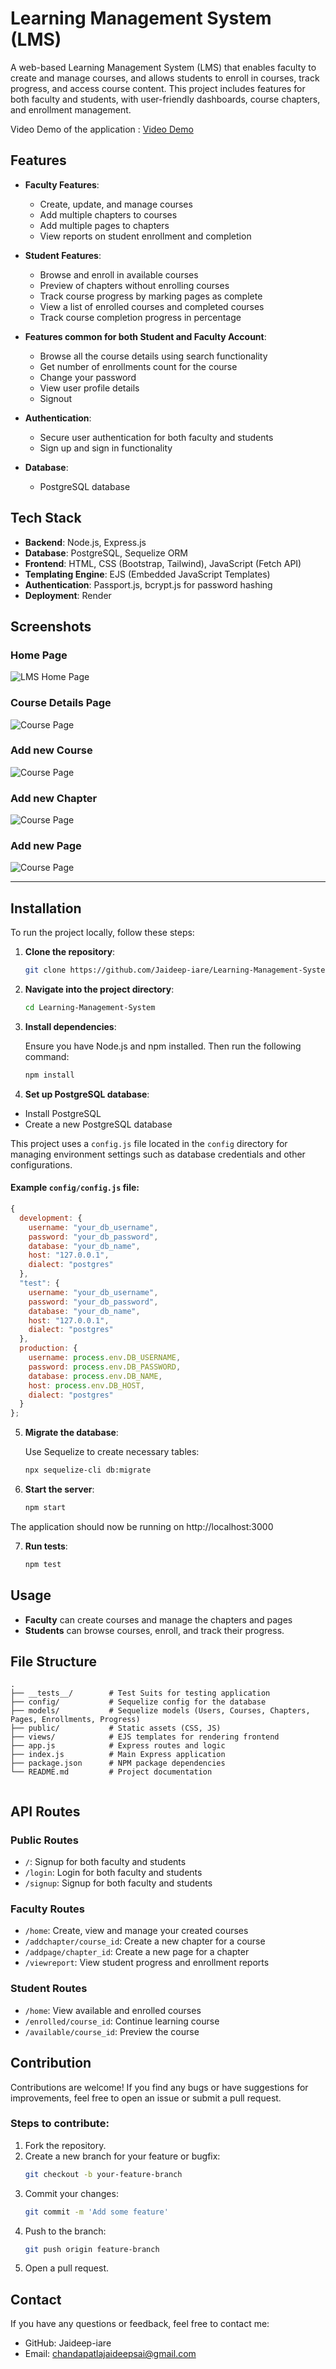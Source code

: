 # Learning Management System (LMS)

A web-based Learning Management System (LMS) that enables faculty to create and manage courses, and allows students to enroll in courses, track progress, and access course content. This project includes features for both faculty and students, with user-friendly dashboards, course chapters, and enrollment management.


 Video Demo of the application : [Video Demo](https://youtu.be/z0SitOC9dME?si=Ses4ecTTqI-k8SZR)

## Features

- **Faculty Features**:
  - Create, update, and manage courses
  - Add multiple chapters to courses
  - Add multiple pages to chapters
  - View reports on student enrollment and completion

- **Student Features**:
  - Browse and enroll in available courses
  - Preview of chapters without enrolling courses
  - Track course progress by marking pages as complete
  - View a list of enrolled courses and completed courses
  - Track course completion progress in percentage

- **Features common for both Student and Faculty Account**:
  - Browse all the course details using search functionality
  - Get number of enrollments count for the course
  - Change your password
  - View user profile details
  - Signout

- **Authentication**:
  - Secure user authentication for both faculty and students
  - Sign up and sign in functionality

- **Database**:
  - PostgreSQL database 

## Tech Stack

- **Backend**: Node.js, Express.js
- **Database**: PostgreSQL, Sequelize ORM
- **Frontend**: HTML, CSS (Bootstrap, Tailwind), JavaScript (Fetch API)
- **Templating Engine**: EJS (Embedded JavaScript Templates)
- **Authentication**: Passport.js, bcrypt.js for password hashing
- **Deployment**: Render

## Screenshots

### Home Page

![LMS Home Page](./public/images/homepage.png)

### Course Details Page

![Course Page](./public/images/enrolledcourse.png)

### Add new Course

![Course Page](./public/images/addcourse.png)

### Add new Chapter

![Course Page](./public/images/addchapter.png)

### Add new Page

![Course Page](./public/images/addpage.png)

---

## Installation

To run the project locally, follow these steps:

1. **Clone the repository**:

   ```bash
   git clone https://github.com/Jaideep-iare/Learning-Management-System.git
2. **Navigate into the project directory**:

   ```bash
   cd Learning-Management-System
3. **Install dependencies**:
    
    Ensure you have Node.js and npm installed. Then run the following command:
   ```bash
   npm install
4. **Set up PostgreSQL database**:
- Install PostgreSQL
- Create a new PostgreSQL database

This project uses a `config.js` file located in the `config` directory for managing environment settings such as database credentials and other configurations.

#### Example `config/config.js` file:

```javascript
{
  development: {
    username: "your_db_username",
    password: "your_db_password",
    database: "your_db_name",
    host: "127.0.0.1",
    dialect: "postgres"
  },
  "test": {
    username: "your_db_username",
    password: "your_db_password",
    database: "your_db_name",
    host: "127.0.0.1",
    dialect: "postgres"
  },
  production: {
    username: process.env.DB_USERNAME,
    password: process.env.DB_PASSWORD,
    database: process.env.DB_NAME,
    host: process.env.DB_HOST,
    dialect: "postgres"
  }
};
```
5. **Migrate the database**:

    Use Sequelize to create necessary tables:

   ```bash
   npx sequelize-cli db:migrate
6. **Start the server**:

   ```bash
   npm start
The application should now be running on http://localhost:3000

7. **Run tests**:

   ```bash
   npm test

## Usage

- **Faculty** can create courses and manage the chapters and pages
- **Students** can browse courses, enroll, and track their progress.

## File Structure

```plaintext
.
├── __tests__/        # Test Suits for testing application
├── config/           # Sequelize config for the database
├── models/           # Sequelize models (Users, Courses, Chapters, Pages, Enrollments, Progress)
├── public/           # Static assets (CSS, JS)
├── views/            # EJS templates for rendering frontend
├── app.js            # Express routes and logic
├── index.js          # Main Express application
├── package.json      # NPM package dependencies
└── README.md         # Project documentation


```
## API Routes

### Public Routes

- `/`: Signup for both faculty and students
- `/login`: Login for both faculty and students
- `/signup`: Signup for both faculty and students

### Faculty Routes

- `/home`: Create, view and manage your created courses
- `/addchapter/course_id`: Create a new chapter for a course
- `/addpage/chapter_id`: Create a new page for a chapter
- `/viewreport`: View student progress and enrollment reports

### Student Routes

- `/home`: View available and enrolled courses
- `/enrolled/course_id`: Continue learning course
- `/available/course_id`: Preview the course

## Contribution 

Contributions are welcome! If you find any bugs or have suggestions for improvements, feel free to open an issue or submit a pull request.

### Steps to contribute:

1. Fork the repository.
2. Create a new branch for your feature or bugfix:
   ```bash
   git checkout -b your-feature-branch
3. Commit your changes:
   ```bash
   git commit -m 'Add some feature'
4. Push to the branch:
   ```bash
   git push origin feature-branch
5. Open a pull request.

## Contact
If you have any questions or feedback, feel free to contact me:

- GitHub: Jaideep-iare
- Email: chandapatlajaideepsai@gmail.com